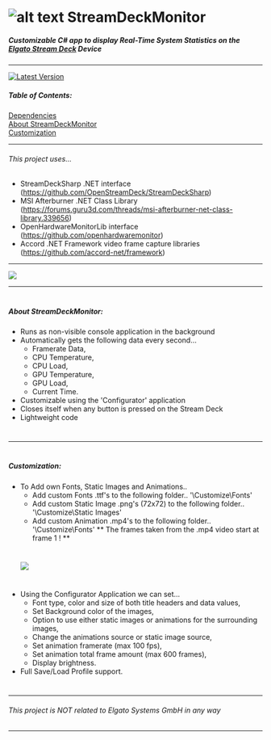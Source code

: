 #  ![alt text](https://i.imgur.com/qPAlSRq.png "StreamDeckMonitor") StreamDeckMonitor
  
##### Customizable C# app to display Real-Time System Statistics on the  [Elgato Stream Deck](https://www.elgato.com/en/gaming/stream-deck) Device
---

[![Latest Version](https://img.shields.io/github/release/SmokeyMcBong/StreamDeckMonitor.svg)](https://github.com/SmokeyMcBong/StreamDeckMonitor/releases) 

##### Table of Contents:
[Dependencies](https://github.com/SmokeyMcBong/StreamDeckMonitor#this-project-uses)  
[About StreamDeckMonitor](https://github.com/SmokeyMcBong/StreamDeckMonitor#streamdeckmonitor)  
[Customization](https://github.com/SmokeyMcBong/StreamDeckMonitor#customization)  

---

###### This project uses...
* StreamDeckSharp .NET interface (https://github.com/OpenStreamDeck/StreamDeckSharp)  
* MSI Afterburner .NET Class Library (https://forums.guru3d.com/threads/msi-afterburner-net-class-library.339656) 
* OpenHardwareMonitorLib interface (https://github.com/openhardwaremonitor)
* Accord .NET Framework video frame capture libraries (https://github.com/accord-net/framework)
---

  ![](https://i.imgur.com/vl4t6N8.gif)
 
---
#
##### About StreamDeckMonitor:
- Runs as non-visible console application in the background
- Automatically gets the following data every second...  
    * Framerate Data,    
    * CPU Temperature,   
    * CPU Load,   
    * GPU Temperature,   
    * GPU Load,  
    * Current Time.   
- Customizable using the 'Configurator' application
- Closes itself when any button is pressed on the Stream Deck
- Lightweight code
#


---
#

##### Customization:
- To Add own Fonts, Static Images and Animations..
    * Add custom Fonts .ttf's to the following folder.. '\Customize\Fonts'
    * Add custom Static Image .png's (72x72) to the following folder.. '\Customize\Static Images'
    * Add custom Animation .mp4's to the following folder.. '\Customize\Fonts'
    ** The frames taken from the .mp4 video start at frame 1 ! **
    #
  ![](https://i.imgur.com/MQz8FZ1.png)  
# 
- Using the Configurator Application we can set...
    * Font type, color and size of both title headers and data values,
    * Set Background color of the images,
    * Option to use either static images or animations for the surrounding images,
    * Change the animations source or static image source,
    * Set animation framerate (max 100 fps),
    * Set animation total frame amount (max 600 frames),
    * Display brightness.
- Full Save/Load Profile support. 
 #
 #
 #
---
###### This project is NOT related to *Elgato Systems GmbH* in any way
---
 
